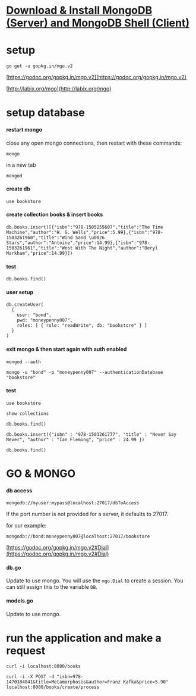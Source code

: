 
# [Download & Install MongoDB (Server) and MongoDB Shell (Client)](https://github.com/muarshad01/GoLang_Web_Dev/blob/master/Install_mongoDB.md)

# setup

```
go get -u gopkg.in/mgo.v2
```

[https://godoc.org/gopkg.in/mgo.v2](https://godoc.org/gopkg.in/mgo.v2)

[http://labix.org/mgo](http://labix.org/mgo)

# setup database

#### restart mongo
close any open mongo connections, then restart with these commands:
```
mongo
```

in a new tab
```
mongod
```

#### create db
```
use bookstore
```

#### create collection books & insert books
```
db.books.insert([{"isbn":"978-1505255607","title":"The Time Machine","author":"H. G. Wells","price":5.99},{"isbn":"978-1503261960","title":"Wind Sand \u0026 Stars","author":"Antoine","price":14.99},{"isbn":"978-1503261961","title":"West With The Night","author":"Beryl Markham","price":14.99}])
```

#### test
```
db.books.find()
```

#### user setup
```
db.createUser(
  {
    user: "bond",
    pwd: "moneypenny007",
    roles: [ { role: "readWrite", db: "bookstore" } ]
  }
)
```

#### exit mongo & then start again with auth enabled
```
mongod --auth
```

```
mongo -u "bond" -p "moneypenny007" --authenticationDatabase "bookstore"
```

#### test

```
use bookstore
```

```
show collections
```

```
db.books.find()
```

```
db.books.insert({"isbn" : "978-1503261777", "title" : "Never Say Never", "author" : "Ian Fleming", "price" : 24.99 })
```

```
db.books.find()
```

# GO & MONGO

#### db access

```
mongodb://myuser:mypass@localhost:27017/dbToAccess
```

If the port number is not provided for a server, it defaults to 27017.

for our example:
```
mongodb://bond:moneypenny007@localhost:27017/bookstore
```
[https://godoc.org/gopkg.in/mgo.v2#Dial](https://godoc.org/gopkg.in/mgo.v2#Dial)

#### db.go
Update to use mongo. You will use the ```mgo.Dial``` to create a session. You can still assign this to the variable ```DB```.



#### models.go
Update to use mongo. 


# run the application and make a request
```
curl -i localhost:8080/books
```

```
curl -i -X POST -d "isbn=978-1470184841&title=Metamorphosis&author=Franz Kafka&price=5.90" localhost:8080/books/create/process
```

